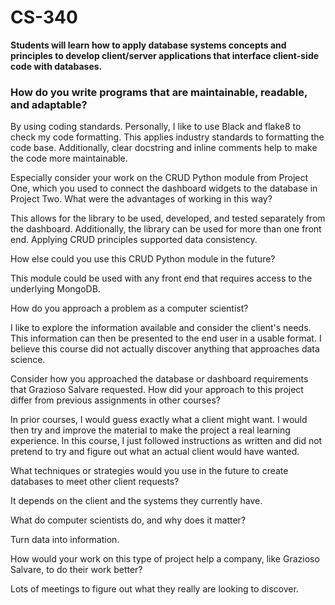 # CS-340

__Students will learn how to apply database systems concepts and principles to develop client/server applications that interface client-side code with databases.__

### How do you write programs that are maintainable, readable, and adaptable? 

By using coding standards.  Personally, I like to use Black and flake8 to check my code formatting.  This applies industry standards to formatting the code base. Additionally, clear docstring and inline comments help to make the code more maintainable.  

Especially consider your work on the CRUD Python module from Project One, which you used to connect the dashboard widgets to the database in Project Two. What were the advantages of working in this way? 

This allows for the library to be used, developed, and tested separately from the dashboard. Additionally, the library can be used for more than one front end.  Applying CRUD principles supported data consistency.

How else could you use this CRUD Python module in the future?

This module could be used with any front end that requires access to the underlying MongoDB.

How do you approach a problem as a computer scientist? 

I like to explore the information available and consider the client's needs. This information can then be presented to the end user in a usable format. I believe this course did not actually discover anything that approaches data science. 

Consider how you approached the database or dashboard requirements that Grazioso Salvare requested. How did your approach to this project differ from previous assignments in other courses? 

In prior courses, I would guess exactly what a client might want. I would then try and improve the material to make the project a real learning experience. In this course, I just followed instructions as written and did not pretend to try and figure out what an actual client would have wanted. 

What techniques or strategies would you use in the future to create databases to meet other client requests?

It depends on the client and the systems they currently have. 

What do computer scientists do, and why does it matter? 

Turn data into information. 

How would your work on this type of project help a company, like Grazioso Salvare, to do their work better?

Lots of meetings to figure out what they really are looking to discover. 
